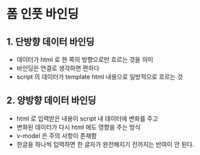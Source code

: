 # 폼 인풋 바인딩

## 1. 단방향 데이터 바인딩

- 데이터가 html 로 한 쪽의 방향으로만 흐르는 것을 의미
- 바인딩은 연결로 생각하면 편하다
- script 의 데이터가 template html 내용으로 일방적으로 흐르는 것

## 2. 양방향 데이터 바인딩

- html 로 입력받은 내용이 script 내 데이터에 변화를 주고
- 변화된 데이터가 다시 html 에도 영향을 주는 방식
- v-model 은 주의 사항이 존재함
- 한글을 하나씩 입력하면 한 글자가 완전해지기 전까지는 반여이 안 된다.
